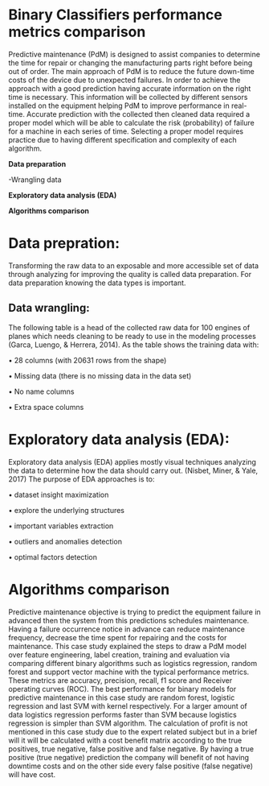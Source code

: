 # Binary Classifiers performance metrics comparison

Predictive maintenance (PdM) is designed to assist companies to determine the time for repair
or changing the manufacturing parts right before being out of order. The main approach of
PdM is to reduce the future down-time costs of the device due to unexpected failures. In order
to achieve the approach with a good prediction having accurate information on the right time
is necessary. This information will be collected by different sensors installed on the equipment
helping PdM to improve performance in real-time. Accurate prediction with the collected then
cleaned data required a proper model which will be able to calculate the risk (probability) of
failure for a machine in each series of time. Selecting a proper model requires practice due to
having different specification and complexity of each algorithm.



**Data preparation**
 
-Wrangling data

**Exploratory data analysis (EDA)**

**Algorithms comparison**


# Data prepration:

Transforming the raw data to an exposable and more accessible set of data through analyzing for improving the quality is called data preparation. For data preparation knowing the data types is important. 

## Data wrangling:

The following table is a head of the collected raw data for 100 engines of planes which needs cleaning to be ready to use in the modeling processes (Garca, Luengo, & Herrera, 2014). As the table shows the training data with:

•	28 columns (with 20631 rows from the shape)

•	Missing data (there is no missing data in the data set)

•	No name columns

•	Extra space columns

# Exploratory data analysis (EDA):

Exploratory data analysis (EDA) applies mostly visual techniques analyzing the data to determine how the data should carry out. (Nisbet, Miner, & Yale, 2017) The purpose of EDA approaches is to:

•	dataset insight maximization

•	explore the underlying structures

•	important variables extraction

•	outliers and anomalies detection

•	optimal factors detection
 
 
 # Algorithms comparison

 Predictive maintenance objective is trying to predict the equipment failure in advanced then the system from this predictions schedules maintenance. Having a failure occurrence notice in advance can reduce maintenance frequency, decrease the time spent for repairing and the costs for maintenance. This case study explained the steps to draw a PdM model over feature engineering, label creation, training and evaluation via comparing different binary algorithms such as logistics regression, random forest and support vector machine with the typical performance metrics. These metrics are accuracy, precision, recall, f1 score and Receiver operating curves (ROC).  The best performance for binary models for predictive maintenance in this case study are random forest, logistic regression and last SVM with kernel respectively. For a larger amount of data logistics regression performs faster than SVM because logistics regression is simpler than SVM algorithm. The calculation of profit is not mentioned in this case study due to the expert related subject but in a brief will it will be calculated with a cost benefit matrix according to the true positives, true negative, false positive and false negative. By having a true positive (true negative) prediction the company will benefit of not having downtime costs and on the other side every false positive (false negative) will have cost.



